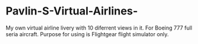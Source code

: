 # Pavlin-S-Virtual-Airlines-
My own virtual airline livery with 10 diferrent views in it. For Boeing 777 full seria aircraft. Purpose for using is Flightgear flight simulator only.
